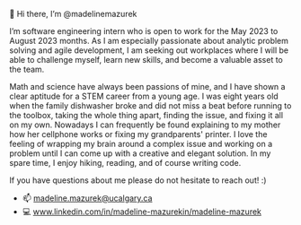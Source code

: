 👋 Hi there, I’m @madelinemazurek

I’m software engineering intern who is open to work for the May 2023 to August 2023 months. 
As I am especially passionate about analytic problem solving and agile development, I am 
seeking out workplaces where I will be able to challenge myself, learn new skills, and become 
a valuable asset to the team.

Math and science have always been passions of mine, and I have shown a clear aptitude for a 
STEM career from a young age. I was eight years old when the family dishwasher broke and did 
not miss a beat before running to the toolbox, taking the whole thing apart, finding the issue, 
and fixing it all on my own. Nowadays I can frequently be found explaining to my mother how her 
cellphone works or fixing my grandparents' printer. I love the feeling of wrapping my brain 
around a complex issue and working on a problem until I can come up with a creative and elegant 
solution. In my spare time, I enjoy hiking, reading, and of course writing code.

If you have questions about me please do not hesitate to reach out! :)
 - 📫 madeline.mazurek@ucalgary.ca
 - 💻 www.linkedin.com/in/madeline-mazurekin/madeline-mazurek

<!---
madelinemazurek/madelinemazurek is a ✨ special ✨ repository because its `README.md` (this file) appears on your GitHub profile.
You can click the Preview link to take a look at your changes.
--->
